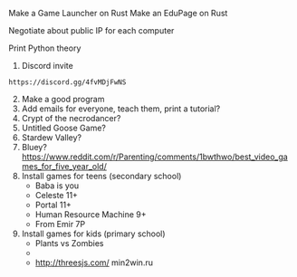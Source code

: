 Make a Game Launcher on Rust
Make an EduPage on Rust

Negotiate about public IP for each computer

Print Python theory


1. Discord invite
```
https://discord.gg/4fvMDjFwNS
```
2. Make a good program
3. Add emails for everyone, teach them, print a tutorial?
4. Crypt of the necrodancer?
5. Untitled Goose Game?
6. Stardew Valley?
7. Bluey? https://www.reddit.com/r/Parenting/comments/1bwthwo/best_video_games_for_five_year_old/
8. Install games for teens (secondary school)
	- Baba is you
	- Celeste 11+
	- Portal 11+
	- Human Resource Machine 9+
	- From Emir 7P
9. Install games for kids (primary school)
	- Plants vs Zombies
	- 
	- http://threesjs.com/
min2win.ru